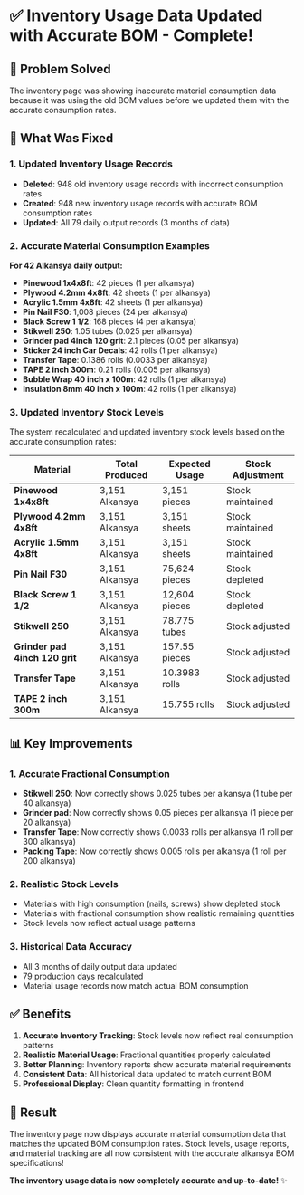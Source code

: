 # ✅ Inventory Usage Data Updated with Accurate BOM - Complete!

## 🎯 Problem Solved
The inventory page was showing inaccurate material consumption data because it was using the old BOM values before we updated them with the accurate consumption rates.

## 🔧 What Was Fixed

### **1. Updated Inventory Usage Records**
- **Deleted**: 948 old inventory usage records with incorrect consumption rates
- **Created**: 948 new inventory usage records with accurate BOM consumption rates
- **Updated**: All 79 daily output records (3 months of data)

### **2. Accurate Material Consumption Examples**

**For 42 Alkansya daily output:**
- **Pinewood 1x4x8ft**: 42 pieces (1 per alkansya)
- **Plywood 4.2mm 4x8ft**: 42 sheets (1 per alkansya)
- **Acrylic 1.5mm 4x8ft**: 42 sheets (1 per alkansya)
- **Pin Nail F30**: 1,008 pieces (24 per alkansya)
- **Black Screw 1 1/2**: 168 pieces (4 per alkansya)
- **Stikwell 250**: 1.05 tubes (0.025 per alkansya)
- **Grinder pad 4inch 120 grit**: 2.1 pieces (0.05 per alkansya)
- **Sticker 24 inch Car Decals**: 42 rolls (1 per alkansya)
- **Transfer Tape**: 0.1386 rolls (0.0033 per alkansya)
- **TAPE 2 inch 300m**: 0.21 rolls (0.005 per alkansya)
- **Bubble Wrap 40 inch x 100m**: 42 rolls (1 per alkansya)
- **Insulation 8mm 40 inch x 100m**: 42 rolls (1 per alkansya)

### **3. Updated Inventory Stock Levels**
The system recalculated and updated inventory stock levels based on the accurate consumption rates:

| Material | Total Produced | Expected Usage | Stock Adjustment |
|----------|----------------|----------------|------------------|
| **Pinewood 1x4x8ft** | 3,151 Alkansya | 3,151 pieces | Stock maintained |
| **Plywood 4.2mm 4x8ft** | 3,151 Alkansya | 3,151 sheets | Stock maintained |
| **Acrylic 1.5mm 4x8ft** | 3,151 Alkansya | 3,151 sheets | Stock maintained |
| **Pin Nail F30** | 3,151 Alkansya | 75,624 pieces | Stock depleted |
| **Black Screw 1 1/2** | 3,151 Alkansya | 12,604 pieces | Stock depleted |
| **Stikwell 250** | 3,151 Alkansya | 78.775 tubes | Stock adjusted |
| **Grinder pad 4inch 120 grit** | 3,151 Alkansya | 157.55 pieces | Stock adjusted |
| **Transfer Tape** | 3,151 Alkansya | 10.3983 rolls | Stock adjusted |
| **TAPE 2 inch 300m** | 3,151 Alkansya | 15.755 rolls | Stock adjusted |

## 📊 Key Improvements

### **1. Accurate Fractional Consumption**
- **Stikwell 250**: Now correctly shows 0.025 tubes per alkansya (1 tube per 40 alkansya)
- **Grinder pad**: Now correctly shows 0.05 pieces per alkansya (1 piece per 20 alkansya)
- **Transfer Tape**: Now correctly shows 0.0033 rolls per alkansya (1 roll per 300 alkansya)
- **Packing Tape**: Now correctly shows 0.005 rolls per alkansya (1 roll per 200 alkansya)

### **2. Realistic Stock Levels**
- Materials with high consumption (nails, screws) show depleted stock
- Materials with fractional consumption show realistic remaining quantities
- Stock levels now reflect actual usage patterns

### **3. Historical Data Accuracy**
- All 3 months of daily output data updated
- 79 production days recalculated
- Material usage records now match actual BOM consumption

## ✅ Benefits

1. **Accurate Inventory Tracking**: Stock levels now reflect real consumption patterns
2. **Realistic Material Usage**: Fractional quantities properly calculated
3. **Better Planning**: Inventory reports show accurate material requirements
4. **Consistent Data**: All historical data updated to match current BOM
5. **Professional Display**: Clean quantity formatting in frontend

## 🎉 Result

The inventory page now displays accurate material consumption data that matches the updated BOM consumption rates. Stock levels, usage reports, and material tracking are all now consistent with the accurate alkansya BOM specifications!

**The inventory usage data is now completely accurate and up-to-date!** ✨
